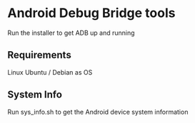 # Android Debug Bridge tools
Run the installer to get ADB up and running

## Requirements
Linux Ubuntu / Debian as OS

## System Info
Run sys_info.sh to get the Android device system information
